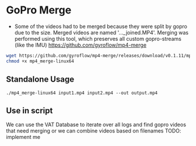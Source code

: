 # GoPro Merge

* Some of the videos had to be merged because they were split by gopro due to the size.
  Merged videos are named '..._joined.MP4'. Merging was performed using this tool, which preserves all custom gopro-streams (like the IMU)
  https://github.com/gyroflow/mp4-merge


```bash
wget https://github.com/gyroflow/mp4-merge/releases/download/v0.1.11/mp4_merge-linux64
chmod +x mp4_merge-linux64
```

## Standalone Usage

```
./mp4_merge-linux64 input1.mp4 input2.mp4 --out output.mp4
```


## Use in script

We can use the VAT Database to iterate over all logs and find gopro videos that need merging or we can combine videos based on filenames
TODO: implement me
